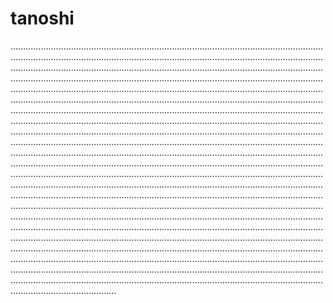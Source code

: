 # tanoshi
..............................................................................................................................................................................................................................................................................................................................................................................................................................................................................................................................................................................................................................................................................................................................................................................................................................................................................................................................................................................................................................................................................................................................................................................................................................................................................................................................................................................................................................................................................................................................................................................................................................................................................................................................................................................................................................................................................................................................................................................................................................................................................................................................................................................................................................................................................................................................................................................................................................................................................................................................................................................................................................................................................................................................................................................................................................................................................................................................................................................................................